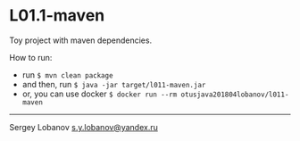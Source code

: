 # L01.1-maven

Toy project with maven dependencies.

How to run:
* run `$ mvn clean package`
* and then, run `$ java -jar target/l011-maven.jar`
* or, you can use docker `$ docker run --rm otusjava201804lobanov/l011-maven`

- - - -

Sergey Lobanov
[s.y.lobanov@yandex.ru](mailto:s.y.lobanov@yandex.ru?Subject=otus-java-2018-04-lobanov)

